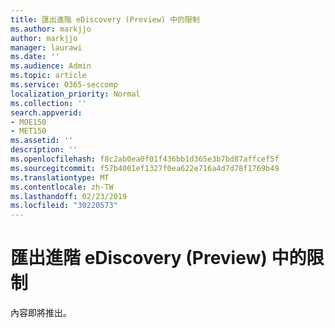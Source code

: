```yaml
---
title: 匯出進階 eDiscovery (Preview) 中的限制
ms.author: markjjo
author: markjjo
manager: laurawi
ms.date: ''
ms.audience: Admin
ms.topic: article
ms.service: O365-seccomp
localization_priority: Normal
ms.collection: ''
search.appverid:
- MOE150
- MET150
ms.assetid: ''
description: ''
ms.openlocfilehash: f8c2ab0ea0f01f436bb1d365e3b7bd87affcef5f
ms.sourcegitcommit: f57b4001ef1327f0ea622e716a4d7d78f1769b49
ms.translationtype: MT
ms.contentlocale: zh-TW
ms.lasthandoff: 02/23/2019
ms.locfileid: "30220573"
---
```

# <a name="export-limits-in-advanced-ediscovery-preview"></a>匯出進階 eDiscovery (Preview) 中的限制

內容即將推出。
